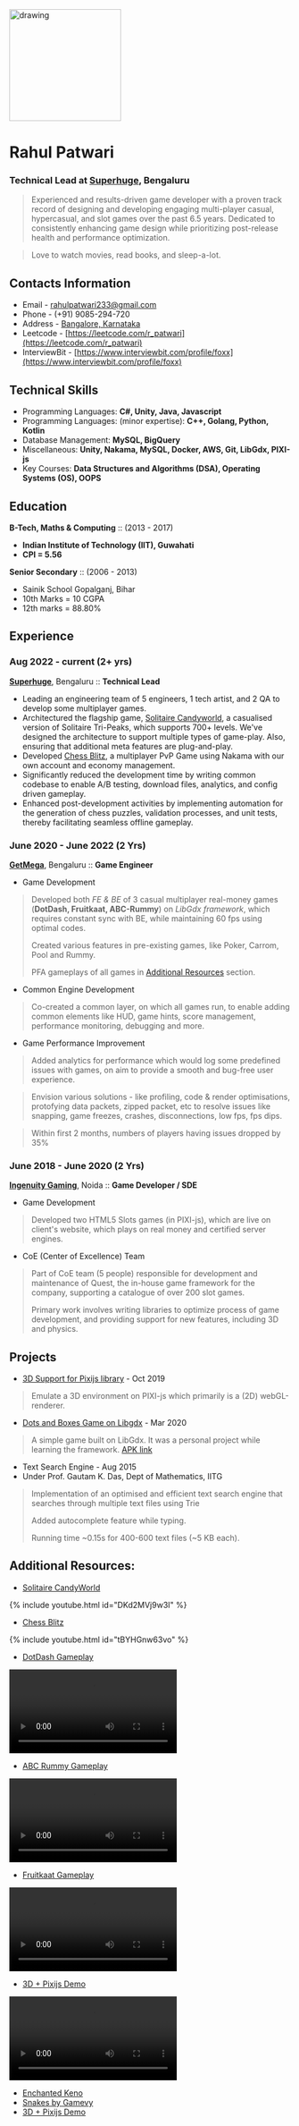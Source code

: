 <!-- <img src="https://user-images.githubusercontent.com/13629939/174485364-4922f3a3-1f6d-43c8-a2c9-df814eb99ddd.JPG" alt="drawing" width="200"/> -->
<img src="https://user-images.githubusercontent.com/13629939/174499471-be11d934-8569-4c64-88ab-85a3f85ff1a7.jpg" alt="drawing" width="200"/>

# Rahul Patwari
### Technical Lead at [Superhuge](https://superhugestudios.com/), Bengaluru

> Experienced and results-driven game developer with a proven track record of designing and developing engaging multi-player casual, hypercasual, and slot games over the past 6.5 years. Dedicated to consistently enhancing game design while prioritizing post-release health and performance optimization.

> Love to watch movies, read books, and sleep-a-lot.

## Contacts Information

- Email - rahulpatwari233@gmail.com
- Phone - (+91) 9085-294-720
- Address - [Bangalore, Karnataka](https://maps.app.goo.gl/XF6nFxtmXz8E49Zh9)
- Leetcode - [https://leetcode.com/r_patwari](https://leetcode.com/r_patwari)
- InterviewBit - [https://www.interviewbit.com/profile/foxx](https://www.interviewbit.com/profile/foxx)


## Technical Skills

- Programming Languages: **C#, Unity, Java, Javascript**
- Programming Languages: (minor expertise): **C++, Golang, Python, Kotlin**
- Database Management: **MySQL, BigQuery**
- Miscellaneous: **Unity, Nakama, MySQL, Docker, AWS, Git, LibGdx, PIXI-js**
- Key Courses: **Data Structures and Algorithms (DSA), Operating Systems (OS), OOPS**


## Education
**B-Tech, Maths & Computing**  :: (2013 - 2017)

- **Indian Institute of Technology (IIT), Guwahati**
- **CPI = 5.56**

**Senior Secondary**  :: (2006 - 2013)

- Sainik School Gopalganj, Bihar
- 10th Marks = 10 CGPA
- 12th marks = 88.80%


## Experience

### Aug 2022 - current (2+ yrs)
**[Superhuge](https://superhugestudios.com/)**, Bengaluru :: **Technical Lead**
- Leading an engineering team of 5 engineers, 1 tech artist, and 2 QA to develop some multiplayer games.
- Architectured the flagship game, [Solitaire Candyworld](https://www.youtube.com/watch?v=0ej0CxHePlY), a casualised version of Solitaire Tri-Peaks, which supports 700+ levels. We've designed the architecture to support multiple types of game-play. Also, ensuring that additional meta features are plug-and-play.
- Developed [Chess Blitz](https://www.youtube.com/shorts/tBYHGnw63vo), a multiplayer PvP Game using Nakama with our own account and economy management.
- Significantly reduced the development time by writing common codebase to enable A/B testing, download files, analytics, and config driven gameplay.
- Enhanced post-development activities by implementing automation for the generation of chess puzzles, validation processes, and unit tests, thereby facilitating seamless offline gameplay.

### June 2020 - June 2022 (2 Yrs)
**[GetMega](https://www.getmega.com/)**, Bengaluru :: **Game Engineer**

- Game Development
> Developed both *FE & BE* of 3 casual multiplayer real-money games (**DotDash, Fruitkaat, ABC-Rummy**) on *LibGdx framework*, which requires constant sync with BE, while maintaining 60 fps using optimal codes. 
> 
> Created various features in pre-existing games, like Poker, Carrom, Pool and Rummy.
> 
> PFA gameplays of all games in [Additional Resources](#additional-resources) section. 

- Common Engine Development
> Co-created a common layer, on which all games run, to enable adding common elements like HUD, game hints, score management, performance monitoring, debugging and more.

- Game Performance Improvement
> Added analytics for performance which would log some predefined issues with games, on aim to provide a smooth and bug-free user experience.

> Envision various solutions - like profiling, code & render optimisations, protofying data packets, zipped packet, etc to resolve issues like snapping, game freezes, crashes, disconnections, low fps, fps dips.

> Within first 2 months, numbers of players having issues dropped by 35%

### June 2018 - June 2020 (2 Yrs)
**[Ingenuity Gaming](https://www.ingenuitygaming.com/)**, Noida :: **Game Developer / SDE**

- Game Development
> Developed two HTML5 Slots games (in PIXI-js), which are live on client's website, which plays on real money and certified server engines.

- CoE (Center of Excellence) Team
> Part of CoE team (5 people) responsible for development and maintenance of Quest, the in-house game framework for the company, supporting a catalogue of over 200 slot games.
> 
> Primary work involves writing libraries to optimize process of game development, and providing support for new features, including 3D and physics.


## Projects
- [3D Support for Pixijs library](https://patwari.github.io/threejs-within-pixijs/) - Oct 2019
> Emulate a 3D environment on PIXI-js which primarily is a (2D) webGL-renderer.

- [Dots and Boxes Game on Libgdx](https://github.com/patwari/DotAndBoxes) - Mar 2020
> A simple game built on LibGdx. It was a personal project while learning the framework. [APK link](https://github.com/patwari/DotAndBoxes/raw/master/app/release/monoloco.apk)

- Text Search Engine - Aug 2015
- Under Prof. Gautam K. Das, Dept of Mathematics, IITG
> Implementation of an optimised and efficient text search engine that searches through multiple text files using Trie
> 
> Added autocomplete feature while typing.
> 
> Running time ~0.15s for 400-600 text files (~5 KB each).


## Additional Resources:

- [Solitaire CandyWorld](https://www.youtube.com/watch?v=0ej0CxHePlY)

{% include youtube.html id="DKd2MVj9w3I" %}

- [Chess Blitz](https://www.youtube.com/shorts/tBYHGnw63vo)

{% include youtube.html id="tBYHGnw63vo" %}

- [DotDash Gameplay](https://user-images.githubusercontent.com/13629939/174492087-ab444bd1-80da-4038-ae93-b73a07c14ad5.mp4
)

<video src="https://user-images.githubusercontent.com/13629939/174492087-ab444bd1-80da-4038-ae93-b73a07c14ad5.mp4" controls="controls" style="max-width: 730px;">
</video>

<!-- https://user-images.githubusercontent.com/13629939/174492087-ab444bd1-80da-4038-ae93-b73a07c14ad5.mp4 -->

- [ABC Rummy Gameplay](https://user-images.githubusercontent.com/13629939/174494211-a02a4b1e-aeb1-484f-8fb9-6f4aaefde3f7.mp4
)

<video src="https://user-images.githubusercontent.com/13629939/174494211-a02a4b1e-aeb1-484f-8fb9-6f4aaefde3f7.mp4" controls="controls" style="max-width: 730px;">
</video>

<!-- https://user-images.githubusercontent.com/13629939/174494211-a02a4b1e-aeb1-484f-8fb9-6f4aaefde3f7.mp4 -->

- [Fruitkaat Gameplay](https://user-images.githubusercontent.com/13629939/174496902-73dbf280-b4a3-40e6-a3da-96f7649d11d7.mp4
)

<video src="https://user-images.githubusercontent.com/13629939/174496902-73dbf280-b4a3-40e6-a3da-96f7649d11d7.mp4" controls="controls" style="max-width: 730px;">
</video>

<!-- https://user-images.githubusercontent.com/13629939/174496902-73dbf280-b4a3-40e6-a3da-96f7649d11d7.mp4
 -->

- [3D + Pixijs Demo](https://user-images.githubusercontent.com/13629939/174497306-c70150f9-699e-4c37-9f33-f6c7dd04f9e6.mp4
)

<video src="https://user-images.githubusercontent.com/13629939/174497306-c70150f9-699e-4c37-9f33-f6c7dd04f9e6.mp4" controls="controls" style="max-width: 730px;">
</video>

<!-- https://user-images.githubusercontent.com/13629939/174497306-c70150f9-699e-4c37-9f33-f6c7dd04f9e6.mp4 -->


- [Enchanted Keno](http://playgvg.com/single/84)
- [Snakes by Gamevy](https://www.bestnewbingosites.co.uk/slot-articles/snake/)
- [3D + Pixijs Demo](https://patwari.github.io/threejs-within-pixijs/)
